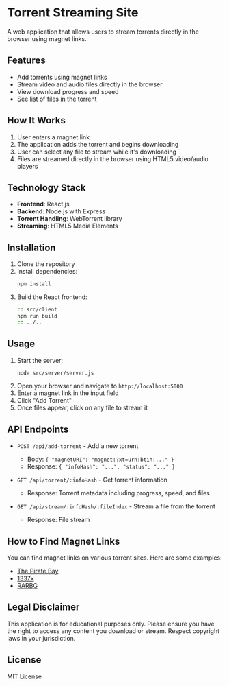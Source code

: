 # Torrent Streaming Site

A web application that allows users to stream torrents directly in the browser using magnet links.

## Features

- Add torrents using magnet links
- Stream video and audio files directly in the browser
- View download progress and speed
- See list of files in the torrent

## How It Works

1. User enters a magnet link
2. The application adds the torrent and begins downloading
3. User can select any file to stream while it's downloading
4. Files are streamed directly in the browser using HTML5 video/audio players

## Technology Stack

- **Frontend**: React.js
- **Backend**: Node.js with Express
- **Torrent Handling**: WebTorrent library
- **Streaming**: HTML5 Media Elements

## Installation

1. Clone the repository
2. Install dependencies:
   ```bash
   npm install
   ```
3. Build the React frontend:
   ```bash
   cd src/client
   npm run build
   cd ../..
   ```

## Usage

1. Start the server:
   ```bash
   node src/server/server.js
   ```
2. Open your browser and navigate to `http://localhost:5000`
3. Enter a magnet link in the input field
4. Click "Add Torrent"
5. Once files appear, click on any file to stream it

## API Endpoints

- `POST /api/add-torrent` - Add a new torrent
  - Body: `{ "magnetURI": "magnet:?xt=urn:btih:..." }`
  - Response: `{ "infoHash": "...", "status": "..." }`

- `GET /api/torrent/:infoHash` - Get torrent information
  - Response: Torrent metadata including progress, speed, and files

- `GET /api/stream/:infoHash/:fileIndex` - Stream a file from the torrent
  - Response: File stream

## How to Find Magnet Links

You can find magnet links on various torrent sites. Here are some examples:
- [The Pirate Bay](https://thepiratebay.org)
- [1337x](https://1337x.to)
- [RARBG](https://rarbg.to)

## Legal Disclaimer

This application is for educational purposes only. Please ensure you have the right to access any content you download or stream. Respect copyright laws in your jurisdiction.

## License

MIT License